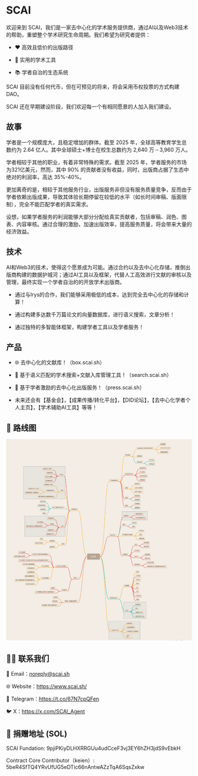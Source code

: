 # SCAI

欢迎来到 SCAI，我们是一家去中心化的学术服务提供商，通过AI以及Web3技术的帮助，重塑整个学术研究生命周期。我们希望为研究者提供：


- ❤️ 高效且低价的出版路径

- 🫴 实用的学术工具

- 📚 学者自治的生态系统


SCAI 目前没有任何代币，但在可预见的将来，将会采用币权投票的方式构建DAO。

SCAI 还在早期建设阶段，我们欢迎每一个有相同愿景的人加入我们建设。

## 故事

学者是一个规模庞大，且稳定增加的群体。截至 2025 年，全球高等教育学生总数约为 2.64 亿人。其中全球硕士+博士在校生总数约为 2,640 万 – 3,960 万人。

学者相较于其他的职业，有着非常特殊的需求。截至 2025 年，学者服务的市场为321亿美元，然而，其中 90% 的贡献者没有收益，同时，出版商占据了生态中绝对的利润率，高达 35%-40%。

更加离奇的是，相较于其他服务行业，出版服务非但没有服务质量竞争，反而由于学者依赖出版成果，导致其体验长期停留在较低的水平（如长时间审稿、版面限制），完全不能匹配学者的真实需求。

设想，如果学者服务的利润能够大部分分配给真实贡献者，包括审稿、润色、图表、内容审核。通过合理的激励，加速出版效率，提高服务质量，将会带来大量的经济效益。

## 技术

AI和Web3的技术，使得这个愿景成为可能。通过合约以及去中心化存储，推倒出版商构建的数据护城河；通过AI工具以及框架，代替人工高效进行文献的审核以及管理，最终实现一个学者自治的的开放学术出版商。

- 通过与Irys的合作，我们能够采用极低的成本，达到完全去中心化的存储和计算！


- 通过构建多达数千万篇论文的向量数据库，进行语义搜索，文章分析！


- 通过独特的多智能体框架，构建学者工具以及学者服务！
  


## 产品

- 🌐 去中心化的文献库！（box.scai.sh）
  
- 🧠 基于语义匹配的学术搜索+文献入库管理工具！（search.scai.sh）
  
- 🚀 基于学者激励的去中心化出版服务！（press.scai.sh）
  
- 未来还会有【基金会】，【成果传播/转化平台】，【DID论坛】，【去中心化学者个人主页】，【学术辅助AI工具】等等！
  

## 📂 路线图

![relationship](./static/relationship.png)


## 🧑‍💻 联系我们

📧 Email：noreply@scai.sh

🌐 Website：https://www.scai.sh/

📢 Telegram：https://t.co/67N7cpQFen

🐦 X：https://x.com/SCAI_Agent


## 🎁 捐赠地址 (SOL)

SCAI Fundation:
9pjiPKiyDLHXRRGUu4udCceF3vj3EY6hZH3jdS9vEbkH

Contract Core Contributor（keien）:
5beR4SfTQ4YRvUfUG5eDTic66nAntwAZzTqA6SqsZxkw

